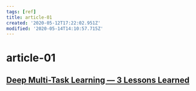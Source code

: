 ```yaml
---
tags: [ref]
title: article-01
created: '2020-05-12T17:22:02.951Z'
modified: '2020-05-14T14:10:57.715Z'
---
```


# article-01

## [Deep Multi-Task Learning — 3 Lessons Learned](https://towardsdatascience.com/deep-multi-task-learning-3-lessons-learned-7d0193d71fd6)
